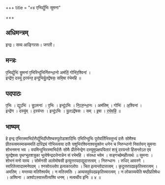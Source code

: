 +++
title = "०४ एभिर्द्युभिः सुमना"

+++
## अधिमन्त्रम्
इन्द्रः। सव्य आङ्गिरसः। जगती।

## मन्त्रः
ए॒भिर्द्युभिः॑ सु॒मना॑ ए॒भिरिन्दु॑भिर्निरुन्धा॒नो अम॑तिं॒ गोभि॑र॒श्विना॑ ।  
इन्द्रे॑ण॒ दस्युं॑ द॒रय॑न्त॒ इन्दु॑भिर्यु॒तद्वे॑षसः॒ समि॒षा र॑भेमहि ॥

## पदपाठः
ए॒भिः । द्युऽभिः॑ । सु॒ऽमनाः॑ । ए॒भिः । इन्दु॑ऽभिः । नि॒ऽरु॒न्धा॒नः । अम॑तिम् । गोभिः॑ । अ॒श्विना॑ ।  
इन्द्रे॑ण । दस्यु॑म् । द॒रय॑न्तः । इन्दु॑ऽभिः । यु॒तऽद्वे॑षसः । सम् । इ॒षा । र॒भे॒म॒हि॒ ॥

## भाष्यम्
हे इन्द्र एभिरस्माभिर्दत्तैर्द्युभिर्दीप्तैश्चरुपुरोडाशादिभिः एभिरिन्दुभिः पुरोवर्तिभिस्तुभ्यं दत्तैः सोमैश्च प्रीतस्त्वमस्माकममतिं दारिद्र्यं गोभिस्त्वया दत्तैः पशुभिरश्विनाश्वयुक्तेन धनेन च निरुन्धानो निवर्तयन् सुमनाः शोभनमना भव । वयमिन्दुभिरस्माभिर्दत्तैः सोमैः प्रीतेनेन्द्रेण दस्युमुपक्षपयितारं शत्रुं दरयन्तो हिंसन्तोऽत एव युतद्वेषसः पृथग्भूतशत्रुका भूत्वेषेन्द्रदत्तेनान्नेन सं रभेमहि । संरब्धा भवेम । सङ्गच्छेमहीत्यर्थः ॥ सुमनाः । शोभनं मनो यस्य । सोर्मनसी अलोमोषसी इत्युत्तरपदाद्युदात्तत्वम् । निरुन्धानः । रुधिर् आवरणे । स्वरितेत्त्वादात्मनेपदम् । श्नसोरल्लोप इत्यकारलोपः । चित इत्यन्तोदात्तत्वम् । कृदुत्तरपदप्रकृतिस्वरत्वम् । अमतिम् । मन्तव्या मतिरैश्वर्यम् । न मतिरमतिः । अव्ययपूर्वपदप्रकृतिस्वरत्वम् । न लोकाव्ययेति षष्ठीप्रतिषेधः । अश्विना । अश्वोऽस्यास्तीत्यश्वि धनम् । मत्वर्थीय इनिः ॥ ४ ॥
